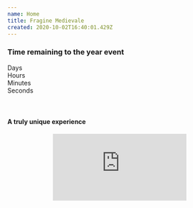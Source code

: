 ```yaml
---
name: Home
title: Fragine Medievale
created: 2020-10-02T16:40:01.429Z
---
```


<h3>Time remaining to the year event</h3>
<div id="clockdiv">
<div>
<span className="days"></span>
<div className="smalltext">Days</div>
</div>
<div>
<span className="hours"></span>
<div className="smalltext">Hours</div>
</div>
<div>
<span className="minutes"></span>
<div className="smalltext">Minutes</div>
</div>
<div>
<span className="seconds"></span>
<div className="smalltext">Seconds</div>
</div>
</div>
<div className="intro">
<br/>
<br/>
<h4>A truly unique experience</h4>
<center>
<iframe  src="https://www.youtube.com/embed/dyjqI3aHfZc" frameborder="0" allow="accelerometer; autoplay; clipboard-write; encrypted-media; gyroscope; picture-in-picture" allowfullscreen></iframe>
</center>
</div>
